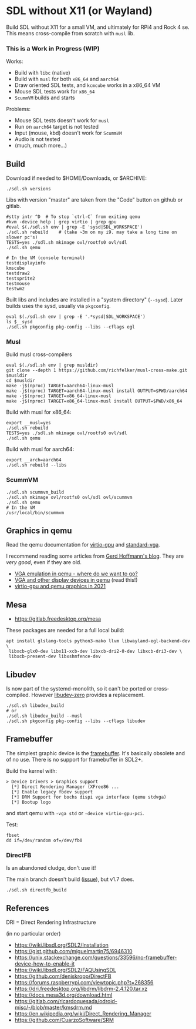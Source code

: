 # SDL without X11 (or Wayland)

Build SDL without X11 for a small VM, and ultimately for RPi4 and
Rock 4 se. This means cross-compile from scratch with `musl` lib.

### This is a Work in Progress (WIP)

Works:

* Build with `libc` (native)
* Build with `musl` for both `x86_64` and `aarch64`
* Draw oriented SDL tests, and `kcmcube` works in a x86_64 VM
* Mouse SDL tests work for `x86_64`
* `ScummVM` builds and starts

Problems:

* Mouse SDL tests doesn't work for `musl`
* Run on `aarch64` target is not tested
* Input (mouse, kbd) doesn't work for `ScummVM`
* Audio is not tested
* (much, much more...)


## Build

Download if needed to $HOME/Downloads, or $ARCHIVE:
```
./sdl.sh versions
```
Libs with version "master" are taken from the "Code" button on github
or gitlab.

```
#stty intr ^D  # To stop `ctrl-C` from exiting qemu
#kvm -device help | grep virtio | grep gpu
#eval $(./sdl.sh env | grep -E 'sysd|SDL_WORKSPACE')
./sdl.sh rebuild    # (take ~3m on my i9. may take a long time on slower pc's)
TESTS=yes ./sdl.sh mkimage ovl/rootfs0 ovl/sdl
./sdl.sh qemu

# In the VM (console terminal)
testdisplayinfo
kmscube
testdraw2
testsprite2
testmouse
testwm2
```

Built libs and includes are installed in a "system directory"
(`--sysd`). Later builds uses the sysd, usually via `pkgconfig`.

```
eval $(./sdl.sh env | grep -E '.*sysd|SDL_WORKSPACE')
ls $__sysd
./sdl.sh pkgconfig pkg-config --libs --cflags egl
```

### Musl

Build musl cross-compilers
```
eval $(./sdl.sh env | grep musldir)
git clone --depth 1 https://github.com/richfelker/musl-cross-make.git $musldir
cd $musldir
make -j$(nproc) TARGET=aarch64-linux-musl
make -j$(nproc) TARGET=aarch64-linux-musl install OUTPUT=$PWD/aarch64
make -j$(nproc) TARGET=x86_64-linux-musl
make -j$(nproc) TARGET=x86_64-linux-musl install OUTPUT=$PWD/x86_64
```

Build with musl for x86_64:
```
export __musl=yes
./sdl.sh rebuild
TESTS=yes ./sdl.sh mkimage ovl/rootfs0 ovl/sdl
./sdl.sh qemu
```

Build with musl for aarch64:
```
export __arch=aarch64
./sdl.sh rebuild --libs
```

### ScummVM

```
./sdl.sh scummvm_build
./sdl.sh mkimage ovl/rootfs0 ovl/sdl ovl/scummvm
./sdl.sh qemu
# In the VM
/usr/local/bin/scummvm
```

## Graphics in qemu

Read the qemu documentation for [virtio-gpu](
https://www.qemu.org/docs/master/system/devices/virtio-gpu.html)
and [standard-vga](https://www.qemu.org/docs/master/specs/standard-vga.html).

I recommend reading some articles from [Gerd Hoffmann's blog](
https://www.kraxel.org/blog/). They are *very good*, even if they are old.

* [VGA emulation in qemu - where do we want to go?](
  https://www.kraxel.org/blog/2018/10/qemu-vga-emulation-and-bochs-display/)
* [VGA and other display devices in qemu](
  https://www.kraxel.org/blog/2019/09/display-devices-in-qemu/) (read this!)
* [virtio-gpu and qemu graphics in 2021](
  https://www.kraxel.org/blog/2021/05/virtio-gpu-qemu-graphics-update/)


## Mesa

* https://gitlab.freedesktop.org/mesa

These packages are needed for a full local build:
```
apt install glslang-tools python3-mako llvm libwayland-egl-backend-dev \
 libxcb-glx0-dev libx11-xcb-dev libxcb-dri2-0-dev libxcb-dri3-dev \
 libxcb-present-dev libxshmfence-dev
```

## Libudev

Is now part of the systemd-monolith, so it can't be ported or
cross-compiled. However [libudev-zero](https://github.com/illiliti/libudev-zero)
provides a replacement.

```
./sdl.sh libudev_build
# or
./sdl.sh libudev_build --musl
./sdl.sh pkgconfig pkg-config --libs --cflags libudev
```

## Framebuffer

The simplest graphic device is the [framebuffer](
https://www.kernel.org/doc/Documentation/fb/framebuffer.txt). It's
basically obsolete and of no use. There is no support for framebuffer
in SDL2+.

Build the kernel with:

```
> Device Drivers > Graphics support
  [*] Direct Rendering Manager (XFree86 ...
  [*] Enable legacy fbdev support
  [*] DRM Support for bochs dispi vga interface (qemu stdvga)
  [*] Bootup logo
```

and start qemu with `-vga std` or `-device virtio-gpu-pci`.


Test:
```
fbset
dd if=/dev/random of=/dev/fb0
```

### DirectFB

Is an abandoned cludge, don't use it!

The main branch doesn't build
([issue](https://github.com/deniskropp/DirectFB/issues/24)), but v1.7
does.

```
./sdl.sh directfb_build
```

## References

DRI = Direct Rendering Infrastructure

(in no particular order)

* https://wiki.libsdl.org/SDL2/Installation
* https://gist.github.com/miguelmartin75/6946310
* https://unix.stackexchange.com/questions/33596/no-framebuffer-device-how-to-enable-it
* https://wiki.libsdl.org/SDL2/FAQUsingSDL
* https://github.com/deniskropp/DirectFB
* https://forums.raspberrypi.com/viewtopic.php?t=268356
* https://dri.freedesktop.org/libdrm/libdrm-2.4.120.tar.xz
* https://docs.mesa3d.org/download.html
* https://gitlab.com/ricardoquesada/odroid-misc/-/blob/master/kmsdrm.md
* https://en.wikipedia.org/wiki/Direct_Rendering_Manager
* https://github.com/CuarzoSoftware/SRM

